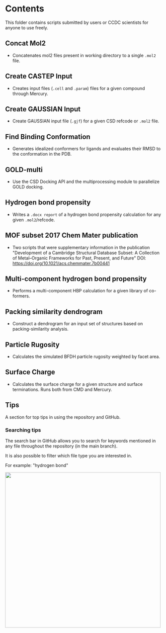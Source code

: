 
# Contents

This folder contains scripts submitted by users or CCDC scientists for anyone to use freely.

## Concat Mol2

- Concatenates mol2 files present in working directory to a single `.mol2` file.

## Create CASTEP Input

- Creates input files (`.cell` and `.param`) files for a given compound through Mercury.

## Create GAUSSIAN Input

- Create GAUSSIAN input file (`.gjf`) for a given CSD refcode or `.mol2` file.

## Find Binding Conformation

- Generates idealized conformers for ligands and evaluates their RMSD to the conformation in the PDB.

## GOLD-multi

- Use the CSD Docking API and the multiprocessing module to parallelize GOLD docking.

## Hydrogen bond propensity

- Writes a `.docx report` of a hydrogen bond propensity calculation for any given `.mol2`/refcode.

## MOF subset 2017 Chem Mater publication

- Two scripts that were supplementary information in the publication "Development of a Cambridge Structural Database Subset:
 A Collection of Metal–Organic Frameworks for Past, Present, and Future" DOI: <https://doi.org/10.1021/acs.chemmater.7b00441>

## Multi-component hydrogen bond propensity

- Performs a multi-component HBP calculation for a given library of co-formers.

## Packing similarity dendrogram

- Construct a dendrogram for an input set of structures based on packing-similarity analysis.

## Particle Rugosity

- Calculates the simulated BFDH particle rugosity weighted by facet area.

## Surface Charge

- Calculates the surface charge for a given structure and surface terminations. Runs both from CMD and Mercury.

## Tips

A section for top tips in using the repository and GitHub.

### Searching tips

The search bar in GitHub allows you to search for keywords mentioned in any file throughout the repository (in the main branch).

It is also possible to filter which file type you are interested in.

For example:
"hydrogen bond"

<img src="../assets/search.gif" width="500px">
